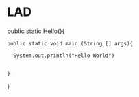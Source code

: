 # LAD

public static Hello(){

    public static void main (String [] args){
    
      System.out.println("Hello World")
      
    
    }
  
}
